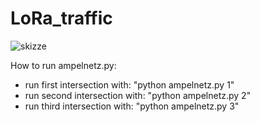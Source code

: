 # LoRa_traffic

![skizze](https://github.com/user-attachments/assets/7ff8407c-547e-4bb9-bd49-1a154b7b99d4)

How to run ampelnetz.py:
- run first intersection with: "python ampelnetz.py 1"
- run second intersection with: "python ampelnetz.py 2"
- run third intersection with: "python ampelnetz.py 3"
